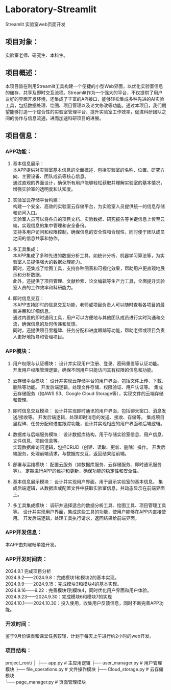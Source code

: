# Laboratory-Streamlit
Streamlit 实验室web页面开发

## 项目对象：
实验室老师、研究生、本科生。

## 项目概述：
本项目旨在利用Streamlit工具构建一个便捷的小型Web界面，以优化实验室信息的储存、共享及即时交互流程。Streamlit作为一个强大的平台，不仅提供了用户友好的界面开发环境，还集成了丰富的API接口，能够轻松集成多种先进的AI实验工具，包括数据处理、绘图、项目管理以及论文修改等功能。通过本项目，我们期望能够打造一个综合性的实验室管理平台，提升实验室工作效率，促进科研团队之间的协作与信息流通，进而加速科研项目的进展。

## 项目信息：
### APP功能：
1. 基本信息展示：  
本APP提供对实验室基本信息的全面概述，包括实验室的名称、位置、研究方向、主要设备、团队成员等核心信息。   
通过直观的界面设计，确保所有用户能够轻松获取并理解实验室的基本情况，增强实验室的透明度和认知度。  

2. 实验室云存储平台构建：  
构建一个安全、高效的实验室云存储平台，为实验室人员提供统一的信息存储和访问入口。  
实验室人员可以将各自的项目文档、实验数据、研究报告等关键信息上传至云端，实现信息的集中管理和安全备份。  
支持多用户访问和权限控制，确保信息的安全性和合规性，同时便于团队成员之间的信息共享和协作。  

3. 多工具集成：  
本APP集成了多种先进的数据分析工具，如统计分析、机器学习算法等，为实验室人员提供强大的数据处理能力。    
同时，还集成了绘图工具，支持各种图表和可视化效果，帮助用户更直观地展示和分析数据。  
此外，还提供了项目管理、文献检索、论文编辑等生产力工具，全面提升实验室人员的工作效率和科研能力。  

4. 即时信息交互：  
本APP支持即时的信息交互功能，老师或项目负责人可以随时查看各项目的最新进展和详细信息。  
通过内置的即时通讯工具，用户可以方便地与其他团队成员进行实时沟通和交流，确保信息的及时传递和反馈。  
同时，还提供项目里程碑、任务分配和进度跟踪等功能，帮助老师或项目负责人更好地指导和管理项目。  

### APP模块：
1. 用户权限与认证模块：
设计并实现用户注册、登录、密码重置等认证功能。
开发用户权限管理逻辑，确保不同用户只能访问其有权限的信息和功能。

2. 云存储平台模块：
设计并实现云存储平台的用户界面，包括文件上传、下载、删除等功能。
开发后端逻辑，处理文件存储、权限验证、用户认证等。
集成云存储服务（如AWS S3、Google Cloud Storage等），实现文件的云端存储和管理。

3. 即时信息交互模块：
设计并实现即时通讯的用户界面，包括聊天窗口、消息发送/接收等。
开发后端逻辑，处理即时消息的发送、接收、存储等。
集成项目里程碑、任务分配和进度跟踪功能，设计并实现相应的用户界面和后端逻辑。

4. 数据库与后端服务模块：
设计数据库结构，用于存储实验室信息、用户信息、文件信息、项目信息等。   
实现数据库访问逻辑，包括CRUD（创建、读取、更新、删除）操作。
开发后端服务，处理前端请求，与数据库交互，返回结果给前端。

5. 部署与运维模块：
配置云服务（如数据库服务、云存储服务、即时通讯服务等）。
定期进行APP的维护和更新，确保功能的稳定性和安全性。

6. 基本信息展示模块：
设计并实现用户界面，用于展示实验室的基本信息。
集成后端逻辑，从数据库或配置文件中获取实验室信息，并动态显示在前端界面上。

7. 多工具集成模块：
调研并选择适合的数据分析工具、绘图工具、项目管理工具等。
设计并实现用户界面，集成这些工具的功能，使用户能够在APP内直接使用。
开发后端逻辑，处理工具执行请求，返回结果给前端界面。


### APP开发信息：
本APP由刘曜畅单独开发。

### APP开发时间表：
2024.9.1 完成项目分析   
2024.9.2——2024.9.8：完成模块1和模块2的基本实现。   
2024.9.9——2024.9.15：完成模块3和模块4的基本实现。  
2024.9.16——9.22：完善模块1到模块4，同时优化用户界面和用户体验。  
2024.9.23——2024.9.30：完成模块6和模块7的实现  
2024.10.1——2024.10.30：投入使用，收集用户反馈信息，同时不断完善APP功能。  

### 开发时间：
鉴于9月份课表和课堂任务较轻，计划于每天上午进行约2小时的web开发。

### 项目结构：
project_root/
│
├── app.py                  # 主应用逻辑
├── user_manager.py         # 用户管理模块
├── file_operations.py      # 文件操作模块
├── Cloud_storage.py        # 云存储模块  
└── page_manager.py         # 页面管理模块